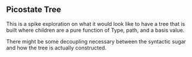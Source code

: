 ## Picostate Tree

This is a spike exploration on what it would look like to have a tree
that is built where children are a pure function of Type, path, and a
basis value.

There might be some decoupling necessary between the syntactic sugar
and how the tree is actually constructed.

